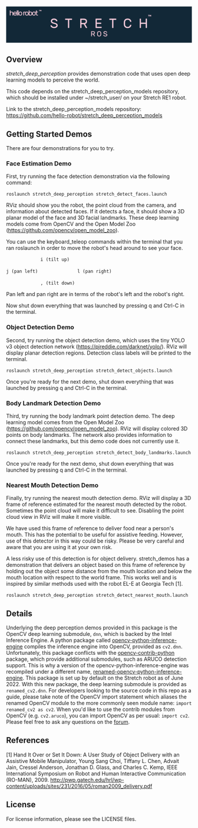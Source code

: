 ![](../images/banner.png)

## Overview

*stretch_deep_perception* provides demonstration code that uses open deep learning models to perceive the world. 

This code depends on the stretch_deep_perception_models repository, which should be installed under ~/stretch_user/ on your Stretch RE1 robot.

Link to the stretch_deep_perception_models repository:
https://github.com/hello-robot/stretch_deep_perception_models

## Getting Started Demos

There are four demonstrations for you to try.

### Face Estimation Demo

First, try running the face detection demonstration via the following command:

```
roslaunch stretch_deep_perception stretch_detect_faces.launch 
```

RViz should show you the robot, the point cloud from the camera, and information about detected faces. If it detects a face, it should show a 3D planar model of the face and 3D facial landmarks. These deep learning models come from OpenCV and the Open Model Zoo (https://github.com/opencv/open_model_zoo).

You can use the keyboard_teleop commands within the terminal that you ran roslaunch in order to move the robot's head around to see your face.


```
             i (tilt up)
	     
j (pan left)               l (pan right)

             , (tilt down)
```

Pan left and pan right are in terms of the robot's left and the robot's right.

Now shut down everything that was launched by pressing q and Ctrl-C in the terminal.

### Object Detection Demo

Second, try running the object detection demo, which uses the tiny YOLO v3 object detection network (https://pjreddie.com/darknet/yolo/). RViz will display planar detection regions. Detection class labels will be printed to the terminal. 

```
roslaunch stretch_deep_perception stretch_detect_objects.launch
```

Once you're ready for the next demo, shut down everything that was launched by pressing q and Ctrl-C in the terminal.

### Body Landmark Detection Demo

Third, try running the body landmark point detection demo. The deep learning model comes from the Open Model Zoo (https://github.com/opencv/open_model_zoo). RViz will display colored 3D points on body landmarks. The network also provides information to connect these landmarks, but this demo code does not currently use it.


```
roslaunch stretch_deep_perception stretch_detect_body_landmarks.launch 
```

Once you're ready for the next demo, shut down everything that was launched by pressing q and Ctrl-C in the terminal.

### Nearest Mouth Detection Demo

Finally, try running the nearest mouth detection demo. RViz will display a 3D frame of reference estimated for the nearest mouth detected by the robot. Sometimes the point cloud will make it difficult to see. Disabling the point cloud view in RViz will make it more visible.

We have used this frame of reference to deliver food near a person's mouth. This has the potential to be useful for assistive feeding. However, use of this detector in this way could be risky. Please be very careful and aware that you are using it at your own risk.

A less risky use of this detection is for object delivery. stretch_demos has a demonstration that delivers an object based on this frame of reference by holding out the object some distance from the mouth location and below the mouth location with respect to the world frame. This works well and is inspired by similar methods used with the robot EL-E at Georgia Tech [1]. 


```
roslaunch stretch_deep_perception stretch_detect_nearest_mouth.launch 
```

## Details

Underlying the deep perception demos provided in this package is the OpenCV deep learning submodule, `dnn`, which is backed by the Intel Inference Engine. A python package called [opencv-python-inference-engine](https://github.com/banderlog/opencv-python-inference-engine) compiles the inference engine into OpenCV, provided as `cv2.dnn`. Unfortunately, this package conflicts with the [opencv-contrib-python](https://pypi.org/project/opencv-contrib-python/) package, which provide additional submodules, such as ARUCO detection support. This is why a version of the opencv-python-inference-engine was recompiled under a different name, [renamed-opencv-python-inference-engine](https://github.com/hello-binit/renamed-opencv-python-inference-engine/). This package is set up by default on the Stretch robot as of June 2022. With this new package, the deep learning submodule is provided as `renamed_cv2.dnn`. For developers looking to the source code in this repo as a guide, please take note of the OpenCV import statement which aliases the renamed OpenCV module to the more commonly seen module name: `import renamed_cv2 as cv2`. When you'd like to use the contrib modules from OpenCV (e.g. `cv2.aruco`), you can import OpenCV as per usual: `import cv2`. Please feel free to ask any questions on the [forum](https://forum.hello-robot.com/).

## References

[1] Hand It Over or Set It Down: A User Study of Object Delivery with an Assistive Mobile Manipulator, Young Sang Choi, Tiffany L. Chen, Advait Jain, Cressel Anderson, Jonathan D. Glass, and Charles C. Kemp, IEEE International Symposium on Robot and Human Interactive Communication (RO-MAN), 2009. http://pwp.gatech.edu/hrl/wp-content/uploads/sites/231/2016/05/roman2009_delivery.pdf


## License

For license information, please see the LICENSE files. 
